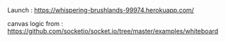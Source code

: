 Launch : https://whispering-brushlands-99974.herokuapp.com/



canvas logic from : https://github.com/socketio/socket.io/tree/master/examples/whiteboard
